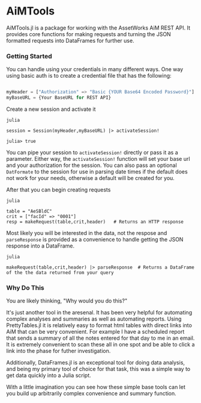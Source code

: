 # AiMTools

AiMTools.jl is a package for working with the AssetWorks AiM REST API. It provides core functions for making requests and turning the JSON formatted requests into DataFrames for further use.

### Getting Started

You can handle using your credentials in many different ways. One way using basic auth is to create a credential file that has the following:

```julia

myHeader = ["Authorization" => "Basic {YOUR Base64 Encoded Password}"]
myBaseURL = {Your BaseURL for REST API}

```

Create a new session and activate it

```
julia

session = Session(myHeader,myBaseURL) |> activateSession!

julia> true
```

You can pipe your session to ```activateSession!``` directly or pass it as a parameter. Either way, the ```activateSession!``` function will set your base url and your authorization for the session. You can also pass an optional ```DatFormate``` to the session for use in parsing date times if the default does not work for your needs, otherwise a default will be created for you.

After that you can begin creating requests

```
julia

table = "AeSBldC"
crit = ["facId" => "0001"]
resp = makeRequest(table,crit,header)   # Returns an HTTP response
```

Most likely you will be interested in the data, not the respose and ```parseResponse``` is provided as a convenience to handle getting the JSON response into a DataFrame.

```
julia

makeRequest(table,crit,header) |> parseResponse  # Returns a DataFrame of the the data returned from your query
```


### Why Do This

You are likely thinking, "Why would you do this?" 

It's just another tool in the aresenal. It has been very helpful for automating complex analyses and summaries as well as automating reports. Using PrettyTables.jl it is relatively easy to format html tables with direct links into AiM that can be very convenient. For example I have a scheduled report that sends a summary of all the notes entered for that day to me in an email. It is extremely convenient to scan these all in one spot and be able to click a link into the phase for futher investigation.

Additionally, DataFrames.jl is an exceptional tool for doing data analysis, and being my primary tool of choice for that task, this was a simple way to get data quickly into a Julia script.

With a little imagination you can see how these simple base tools can let you build up arbitrarily complex convenience and summary function.